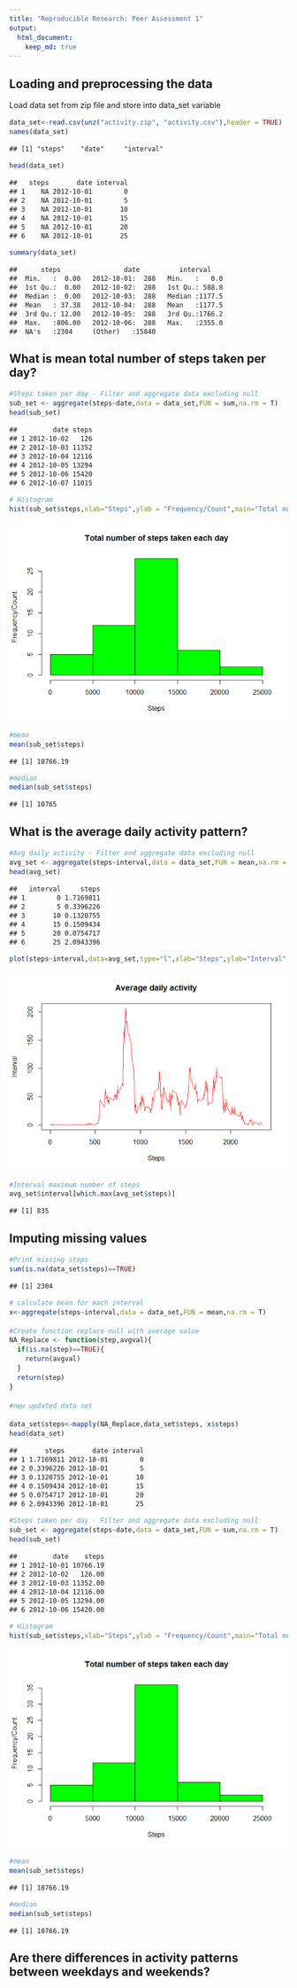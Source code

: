 ```yaml
---
title: "Reproducible Research: Peer Assessment 1"
output: 
  html_document:
    keep_md: true
---
```



## Loading and preprocessing the data
Load data set from zip file and store into data_set variable


```r
data_set<-read.csv(unz("activity.zip", "activity.csv"),header = TRUE)
names(data_set)
```

```
## [1] "steps"    "date"     "interval"
```

```r
head(data_set)
```

```
##   steps       date interval
## 1    NA 2012-10-01        0
## 2    NA 2012-10-01        5
## 3    NA 2012-10-01       10
## 4    NA 2012-10-01       15
## 5    NA 2012-10-01       20
## 6    NA 2012-10-01       25
```

```r
summary(data_set)
```

```
##      steps                date          interval     
##  Min.   :  0.00   2012-10-01:  288   Min.   :   0.0  
##  1st Qu.:  0.00   2012-10-02:  288   1st Qu.: 588.8  
##  Median :  0.00   2012-10-03:  288   Median :1177.5  
##  Mean   : 37.38   2012-10-04:  288   Mean   :1177.5  
##  3rd Qu.: 12.00   2012-10-05:  288   3rd Qu.:1766.2  
##  Max.   :806.00   2012-10-06:  288   Max.   :2355.0  
##  NA's   :2304     (Other)   :15840
```

## What is mean total number of steps taken per day?

```r
#Steps taken per day - Filter and aggregate data excluding null
sub_set <- aggregate(steps~date,data = data_set,FUN = sum,na.rm = T)
head(sub_set)
```

```
##         date steps
## 1 2012-10-02   126
## 2 2012-10-03 11352
## 3 2012-10-04 12116
## 4 2012-10-05 13294
## 5 2012-10-06 15420
## 6 2012-10-07 11015
```

```r
# Histogram
hist(sub_set$steps,xlab="Steps",ylab = "Frequency/Count",main="Total number of steps taken each day",col="green")
```

![](PA1_template_files/figure-html/unnamed-chunk-2-1.png)<!-- -->

```r
#mean
mean(sub_set$steps)
```

```
## [1] 10766.19
```

```r
#median
median(sub_set$steps)
```

```
## [1] 10765
```


## What is the average daily activity pattern?

```r
#Avg daily activity - Filter and aggregate data excluding null
avg_set <- aggregate(steps~interval,data = data_set,FUN = mean,na.rm = T)
head(avg_set)
```

```
##   interval     steps
## 1        0 1.7169811
## 2        5 0.3396226
## 3       10 0.1320755
## 4       15 0.1509434
## 5       20 0.0754717
## 6       25 2.0943396
```

```r
plot(steps~interval,data=avg_set,type="l",xlab="Steps",ylab="Interval",col="red",main="Average daily activity")
```

![](PA1_template_files/figure-html/unnamed-chunk-3-1.png)<!-- -->

```r
#Interval maximum number of steps
avg_set$interval[which.max(avg_set$steps)]
```

```
## [1] 835
```


## Imputing missing values

```r
#Print missing steps
sum(is.na(data_set$steps)==TRUE)
```

```
## [1] 2304
```

```r
# calculate mean for each interval
x<-aggregate(steps~interval,data = data_set,FUN = mean,na.rm = T)

#Create function replace null with average value
NA_Replace <- function(step,avgval){
  if(is.na(step)==TRUE){
    return(avgval)
  }
  return(step)
}

#new updated data set

data_set$steps<-mapply(NA_Replace,data_set$steps, x$steps)
head(data_set)
```

```
##       steps       date interval
## 1 1.7169811 2012-10-01        0
## 2 0.3396226 2012-10-01        5
## 3 0.1320755 2012-10-01       10
## 4 0.1509434 2012-10-01       15
## 5 0.0754717 2012-10-01       20
## 6 2.0943396 2012-10-01       25
```

```r
#Steps taken per day - Filter and aggregate data excluding null
sub_set <- aggregate(steps~date,data = data_set,FUN = sum,na.rm = T)
head(sub_set)
```

```
##         date    steps
## 1 2012-10-01 10766.19
## 2 2012-10-02   126.00
## 3 2012-10-03 11352.00
## 4 2012-10-04 12116.00
## 5 2012-10-05 13294.00
## 6 2012-10-06 15420.00
```

```r
# Histogram
hist(sub_set$steps,xlab="Steps",ylab = "Frequency/Count",main="Total number of steps taken each day",col="green")
```

![](PA1_template_files/figure-html/unnamed-chunk-4-1.png)<!-- -->

```r
#mean
mean(sub_set$steps)
```

```
## [1] 10766.19
```

```r
#median
median(sub_set$steps)
```

```
## [1] 10766.19
```


## Are there differences in activity patterns between weekdays and weekends?
